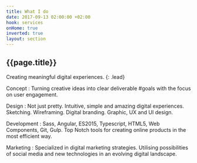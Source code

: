 ```yaml
---
title: What I do
date: 2017-09-13 02:00:00 +02:00
hook: services
onHome: true
inverted: true
layout: section
---
```


## {{page.title}}

Creating meaningful digital experiences.
{: .lead}

Concept
: Turning creative ideas into clear deliverable #goals with the focus on user engagement.

Design
: Not just pretty. Intuitive, simple and amazing digital experiences. Sketching. Wireframing. Digital branding. Graphic, UX and UI design.

Development
: Sass, Angular, ES2015, Typescript, HTML5, Web Components, Git, Gulp. Top Notch tools for creating online products in the most efficient way.

Marketing
: Specialized in digital marketing strategies. Utilising possibilities of social media and new technologies in an evolving digital landscape.
